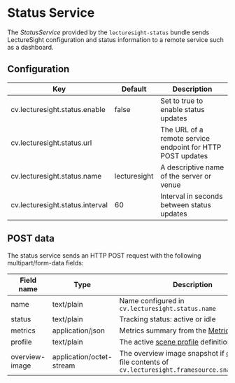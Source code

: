 # Status Service

The _StatusService_ provided by the `lecturesight-status` bundle sends LectureSight configuration and status information to a remote service such as a dashboard.

## Configuration

| Key                                   | Default   | Description |
|---------------------------------------|-----------|-------------------------------------------|
| cv.lecturesight.status.enable | false | Set to true to enable status updates
| cv.lecturesight.status.url | | The URL of a remote service endpoint for HTTP POST updates
| cv.lecturesight.status.name | lecturesight | A descriptive name of the server or venue
| cv.lecturesight.status.interval | 60 | Interval in seconds between status updates

## POST data

The status service sends an HTTP POST request with the following multipart/form-data fields:

| Field name                         | Type   | Description |
|-------------------------------|-----------|-------------------------------------------|
| name | text/plain | Name configured in `cv.lecturesight.status.name`
| status | text/plain | Tracking status: active or idle
| metrics | application/json | Metrics summary from the [Metrics Service](metrics)
| profile | text/plain | The active [scene profile](profile) definition
| overview-image | application/octet-stream | The overview image snapshot if [configured](framesource/#configuration): file contents of `cv.lecturesight.framesource.snapshot.file`
